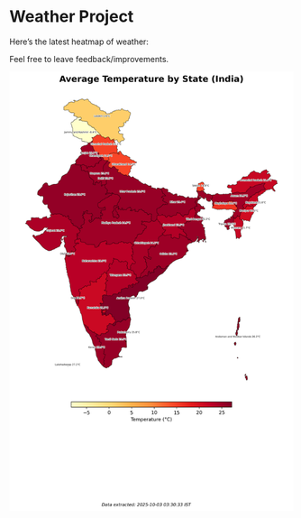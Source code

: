 # Weather Project

Here’s the latest heatmap of weather:

Feel free to leave feedback/improvements.

![India Heatmap](docs/assets/india_heatmap.png?v=DEF603)
